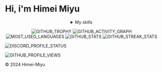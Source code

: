 # Hi, i'm Himei Miyu

<details>
<summary align=center>My skills</summary>

### Languages : ![JAVASCRIPT]![HTML5]![TYPESCRIPT]![CSS3]![SHELL]![SASS]![GULP]![JSON]
### Databases : ![MONGODB]![MARIADB]
### Frameworks : ![NODEJS]![EXPRESS]![REACT]![TAILWINDCSS]![SVELTE]
### Tools : ![VSCODE]![GIT]
### Operation System : ![WINDOW10]![LINUX]![ANDROID]

</details>

<div align="center">

![GITHUB_TROPHY]
![GITHUB_ACTIVITY_GRAPH]
![MOST_USED_LANGUAGES]
![GITHUB_STATS]
![GITHUB_STREAK_STATS]

</div>

![DISCORD_PROFILE_STATUS]

![GITHUB_PROFILE_VIEWS]

&copy; 2024 Himei-Miyu

[//]: ICON
[JAVASCRIPT]: https://img.shields.io/badge/-JavaScript-000?&logo=JavaScript&logoColor=
[HTML5]: https://img.shields.io/badge/-HTML5-000?&logo=HTML5&logoColor=
[TYPESCRIPT]: https://img.shields.io/badge/-TypeScript-000?&logo=TypeScript&logoColor=
[CSS3]: https://img.shields.io/badge/-CSS3-000?&logo=CSS3&logoColor=0af
[SHELL]: https://img.shields.io/badge/-Shell-000?&logo=shell&logoColor=
[SASS]: https://img.shields.io/badge/-Sass-000?&logo=sass&logoColor=
[GULP]: https://img.shields.io/badge/-Gulp-000?&logo=gulp&logoColor=
[JSON]: https://img.shields.io/badge/-Json-000?&logo=json&logoColor=
[MONGODB]: https://img.shields.io/badge/-MongoDB-000?&logo=mongodb&logoColor=
[MARIADB]: https://img.shields.io/badge/-MariaDB-000?&logo=mariaDB&logoColor=
[NODEJS]: https://img.shields.io/badge/-NodeJS-000?&logo=node.js&logoColor=
[EXPRESS]: https://img.shields.io/badge/-Express-000?&logo=express&logoColor=
[REACT]: https://img.shields.io/badge/-React-000?&logo=react&logoColor=
[TAILWINDCSS]: https://img.shields.io/badge/-Tailwindcss-000?&logo=tailwindcss&logoColor=
[SVELTE]: https://img.shields.io/badge/-Svelte-000?&logo=svelte&logoColor=
[VSCODE]: https://img.shields.io/badge/-VSCode-000?&logo=visualstudiocode&logoColor=0af
[GIT]: https://img.shields.io/badge/-Git-000?&logo=Git&logoColor=
[WINDOW10]: https://img.shields.io/badge/-Window_10-000?&logo=windows&logoColor=0af
[LINUX]: https://img.shields.io/badge/-Linux-000?&logo=linux&logoColor=ef0
[ANDROID]: https://img.shields.io/badge/-Android-000?&logo=android&logoColor=0e0
[//]: BANNER
[DISCORD_PROFILE_STATUS]: https://discord.c99.nl/widget/theme-3/456124229281382401.png
[GITHUB_PROFILE_VIEWS]: https://komarev.com/ghpvc/?username=Himei-Miyu&label=PROFILE+VIEWS
[MOST_USED_LANGUAGES]: https://github-readme-stats.vercel.app/api/top-langs?username=Himei-Miyu&show_icons=true&locale=en&layout=compact&theme=tokyonight
[GITHUB_STATS]: https://github-readme-stats.vercel.app/api?username=Himei-Miyu&show_icons=true&locale=en&theme=tokyonight
[GITHUB_STREAK_STATS]: https://github-readme-streak-stats.herokuapp.com/?user=Himei-Miyu&&theme=tokyonight
[GITHUB_ACTIVITY_GRAPH]: https://github-readme-activity-graph.vercel.app/graph?username=Himei-Miyu&theme=tokyo-night&hide_border=true&area=true
[GITHUB_TROPHY]: https://github-profile-trophy.vercel.app/?username=Himei-Miyu&theme=discord
